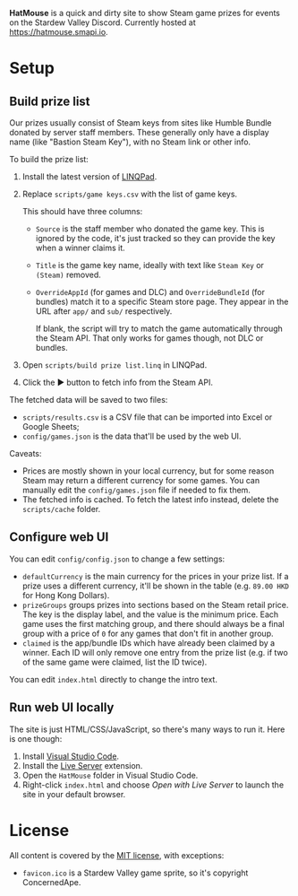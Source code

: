 **HatMouse** is a quick and dirty site to show Steam game prizes for events on the Stardew Valley
Discord. Currently hosted at https://hatmouse.smapi.io.

# Setup
## Build prize list
Our prizes usually consist of Steam keys from sites like Humble Bundle donated by server staff
members. These generally only have a display name (like "Bastion Steam Key"), with no Steam link or
other info.

To build the prize list:

1. Install the latest version of [LINQPad](https://www.linqpad.net/).
2. Replace `scripts/game keys.csv` with the list of game keys.

   This should have three columns:
   * `Source` is the staff member who donated the game key. This is ignored by the code, it's just
     tracked so they can provide the key when a winner claims it.
   * `Title` is the game key name, ideally with text like `Steam Key` or `(Steam)` removed.
   * `OverrideAppId` (for games and DLC) and `OverrideBundleId` (for bundles) match it to a
     specific Steam store page. They appear in the URL after `app/` and `sub/` respectively.
     
     If blank, the script will try to match the game automatically through the Steam API. That only
     works for games though, not DLC or bundles.

3. Open `scripts/build prize list.linq` in LINQPad.
4. Click the ▶ button to fetch info from the Steam API.

The fetched data will be saved to two files:
* `scripts/results.csv` is a CSV file that can be imported into Excel or Google Sheets;
* `config/games.json` is the data that'll be used by the web UI.

Caveats:
* Prices are mostly shown in your local currency, but for some reason Steam may return a different
  currency for some games. You can manually edit the `config/games.json` file if needed to fix them.
* The fetched info is cached. To fetch the latest info instead, delete the `scripts/cache` folder.

## Configure web UI
You can edit `config/config.json` to change a few settings:

* `defaultCurrency` is the main currency for the prices in your prize list. If a prize uses a
  different currency, it'll be shown in the table (e.g. `89.00 HKD` for Hong Kong Dollars).
* `prizeGroups` groups prizes into sections based on the Steam retail price. The key is the display
  label, and the value is the minimum price. Each game uses the first matching group, and there
  should always be a final group with a price of `0` for any games that don't fit in another group.
* `claimed` is the app/bundle IDs which have already been claimed by a winner. Each ID will only
  remove one entry from the prize list (e.g. if two of the same game were claimed, list the ID
  twice).

You can edit `index.html` directly to change the intro text.

## Run web UI locally
The site is just HTML/CSS/JavaScript, so there's many ways to run it. Here is one though:

1. Install [Visual Studio Code](https://code.visualstudio.com).
2. Install the [Live Server](https://marketplace.visualstudio.com/items?itemName=ritwickdey.LiveServer)
   extension.
3. Open the `HatMouse` folder in Visual Studio Code.
4. Right-click `index.html` and choose _Open with Live Server_ to launch the site in your default
   browser.

# License
All content is covered by the [MIT license](LICENSE), with exceptions:

* `favicon.ico` is a Stardew Valley game sprite, so it's copyright ConcernedApe.
